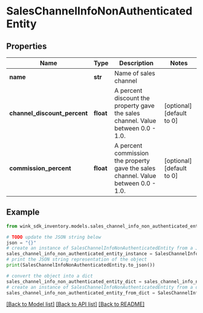 # SalesChannelInfoNonAuthenticatedEntity


## Properties

Name | Type | Description | Notes
------------ | ------------- | ------------- | -------------
**name** | **str** | Name of sales channel | 
**channel_discount_percent** | **float** | A percent discount the property gave the sales channel. Value between 0.0 - 1.0. | [optional] [default to 0]
**commission_percent** | **float** | A percent commission the property gave the sales channel. Value between 0.0 - 1.0. | [optional] [default to 0]

## Example

```python
from wink_sdk_inventory.models.sales_channel_info_non_authenticated_entity import SalesChannelInfoNonAuthenticatedEntity

# TODO update the JSON string below
json = "{}"
# create an instance of SalesChannelInfoNonAuthenticatedEntity from a JSON string
sales_channel_info_non_authenticated_entity_instance = SalesChannelInfoNonAuthenticatedEntity.from_json(json)
# print the JSON string representation of the object
print(SalesChannelInfoNonAuthenticatedEntity.to_json())

# convert the object into a dict
sales_channel_info_non_authenticated_entity_dict = sales_channel_info_non_authenticated_entity_instance.to_dict()
# create an instance of SalesChannelInfoNonAuthenticatedEntity from a dict
sales_channel_info_non_authenticated_entity_from_dict = SalesChannelInfoNonAuthenticatedEntity.from_dict(sales_channel_info_non_authenticated_entity_dict)
```
[[Back to Model list]](../README.md#documentation-for-models) [[Back to API list]](../README.md#documentation-for-api-endpoints) [[Back to README]](../README.md)


